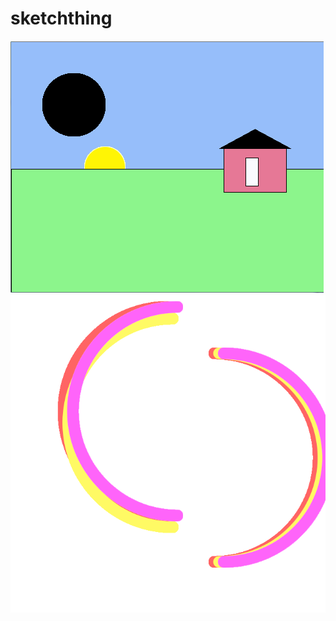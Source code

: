 # sketchthing
![sketch](https://github.com/besvi/sketchthing/blob/master/Capture.PNG)
![arcs](https://github.com/besvi/arcs/blob/master/arcs.PNG)
